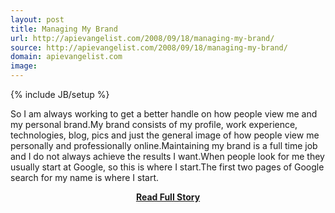 ```yaml
---
layout: post
title: Managing My Brand
url: http://apievangelist.com/2008/09/18/managing-my-brand/
source: http://apievangelist.com/2008/09/18/managing-my-brand/
domain: apievangelist.com
image: 
---
```

{% include JB/setup %}<p>So I am always working to get a better handle on how people view me and my personal brand.My brand consists of my profile, work experience, technologies, blog, pics and just the general image of how people view me personally and professionally online.Maintaining my brand is a full time job and I do not always achieve the results I want.When people look for me they usually start at Google, so this is where I start.The first two pages of Google search for my name is where I start.</p>
<center><p><a href="http://apievangelist.com/2008/09/18/managing-my-brand/" style='padding:25px; font-sze:18px; font-weight: bold;'>Read Full Story</a></p></center>
